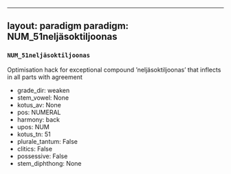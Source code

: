 
---
layout: paradigm
paradigm: NUM_51neljäsoktiljoonas
---
### ` NUM_51neljäsoktiljoonas `

Optimisation hack for exceptional compound ’neljäsoktiljoonas’ that inflects in all parts with agreement
* grade_dir: weaken
* stem_vowel: None
* kotus_av: None
* pos: NUMERAL
* harmony: back
* upos: NUM
* kotus_tn: 51
* plurale_tantum: False
* clitics: False
* possessive: False
* stem_diphthong: None
